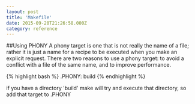```yaml
---
layout: post
title: 'Makefile'
date: 2015-09-20T21:26:58.000Z
category: reference
---
```


##Using PHONY
A phony target is one that is not really the name of a file; rather it is just a name for a recipe to be executed when you make an explicit request. There are two reasons to use a phony target: to avoid a conflict with a file of the same name, and to improve performance.

{% highlight bash %}
.PHONY: build
{% endhighlight %}

if you have a directory 'build' make will try and execute that directory, so add that target to .PHONY
